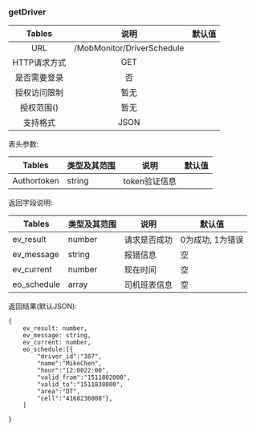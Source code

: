 ### getDriver

|  Tables  |             说明             | 默认值  |
| :------: | :------------------------: | :--: |
|   URL    | /MobMonitor/DriverSchedule |      |
| HTTP请求方式 |            GET             |      |
|  是否需要登录  |             否              |      |
|  授权访问限制  |             暂无             |      |
|  授权范围()  |             暂无             |      |
|   支持格式   |            JSON            |      |

表头参数:

| Tables      | 类型及其范围 | 说明        | 默认值  |
| ----------- | ------ | --------- | ---- |
| Authortoken | string | token验证信息 |      |


返回字段说明:

| Tables      | 类型及其范围 | 说明     | 默认值        |
| ----------- | ------ | ------ | ---------- |
| ev_result   | number | 请求是否成功 | 0为成功, 1为错误 |
| ev_message  | string | 报错信息   | 空          |
| ev_current  | number | 现在时间   | 空          |
| eo_schedule | array  | 司机班表信息 | 空          |

返回结果(默认JSON):

```
{
    ev_result: number,
    ev_message: string,
    ev_current: number,
    eo_schedule:[{
        "driver_id":"387",
        "name":"MikeChen",        
        "hour":"12:0022:00",
        "valid_from":"1511802000",
        "valid_to":"1511838000",
        "area":"DT",
        "cell":"4168236008"},
    ]
   
}
```

